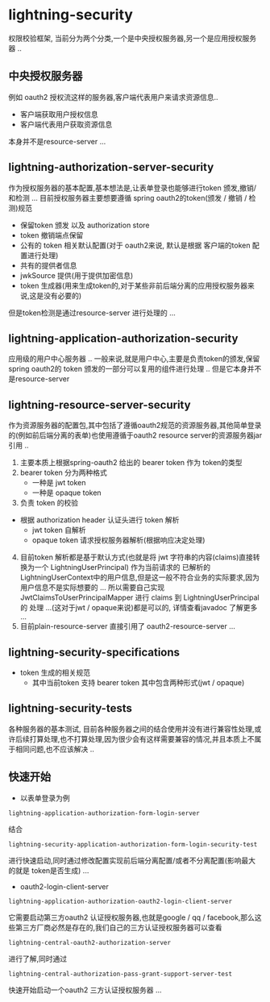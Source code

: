 # lightning-security
权限校验框架, 当前分为两个分类,一个是中央授权服务器,另一个是应用授权服务器 ..
## 中央授权服务器
例如 oauth2 授权流这样的服务器,客户端代表用户来请求资源信息..
- 客户端获取用户授权信息
- 客户端代表用户获取资源信息

本身并不是resource-server ...

## lightning-authorization-server-security
作为授权服务器的基本配置,基本想法是,让表单登录也能够进行token 颁发,撤销/和检测 ...
目前授权服务器主要想要遵循 spring oauth2的token(颁发 / 撤销 / 检测)规范
- 保留token 颁发 以及 authorization store
- token 撤销端点保留
- 公有的 token 相关默认配置(对于 oauth2来说, 默认是根据 客户端的token 配置进行处理)
- 共有的提供者信息
- jwkSource 提供(用于提供加密信息)
- token 生成器(用来生成token的,对于某些非前后端分离的应用授权服务器来说,这是没有必要的)



但是token检测是通过resource-server 进行处理的 ... 

## lightning-application-authorization-security
应用级的用户中心服务器 ..
一般来说,就是用户中心,主要是负责token的颁发,保留 spring oauth2的 token 颁发的一部分可以复用的组件进行处理 ..
但是它本身并不是resource-server
## lightning-resource-server-security
作为资源服务器的配置包,其中包括了遵循oauth2规范的资源服务器,其他简单登录的(例如前后端分离的表单)也使用遵循于oauth2 resource server的资源服务器jar 引用 ..
1. 主要本质上根据spring-oauth2 给出的 bearer token 作为 token的类型
2. bearer token 分为两种格式
   - 一种是 jwt token
   - 一种是 opaque token
3. 负责 token 的校验
  - 根据 authorization header 认证头进行 token 解析
    - jwt token 自解析
    - opaque token 请求授权服务器解析(根据响应决定处理)
4. 目前token 解析都是基于默认方式(也就是将 jwt 字符串的内容(claims)直接转换为一个 LightningUserPrincipal) 作为当前请求的 
已解析的 LightningUserContext中的用户信息,但是这一般不符合业务的实际要求,因为用户信息不是实际想要的 ...
所以需要自己实现 JwtClaimsToUserPrincipalMapper 进行 claims 到 LightningUserPrincipal的 处理 ...(这对于jwt / opaque来说)都是可以的,
详情查看javadoc 了解更多 ...
5. 目前plain-resource-server 直接引用了 oauth2-resource-server ...
## lightning-security-specifications
- token 生成的相关规范
  - 其中当前token 支持 bearer token
    其中包含两种形式(jwt / opaque)

## lightning-security-tests
各种服务器的基本测试,
目前各种服务器之间的结合使用并没有进行兼容性处理,或许后续打算处理,也不打算处理,因为很少会有这样需要兼容的情况,并且本质上不属于相同问题,也不应该解决 ..


## 快速开始
- 以表单登录为例
```text
lightning-application-authorization-form-login-server
```
结合
```text
lightning-security-application-authorization-form-login-security-test
```
进行快速启动,同时通过修改配置实现前后端分离配置/或者不分离配置(影响最大的就是 token是否生成) ...
- oauth2-login-client-server
```text
lightning-application-authorization-oauth2-login-client-server
```
它需要启动第三方oauth2 认证授权服务器,也就是google / qq / facebook,那么这些第三方厂商必然是存在的,我们自己的三方认证授权服务器可以查看
```text
lightning-central-oauth2-authorization-server
```
进行了解,同时通过
```text
lightning-central-authorization-pass-grant-support-server-test
```
快速开始启动一个oauth2 三方认证授权服务器 ...